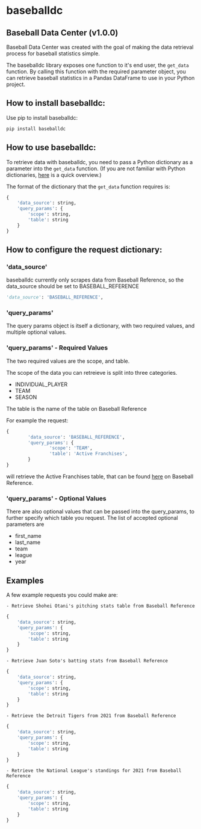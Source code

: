 # baseballdc
## Baseball Data Center (v1.0.0)

Baseball Data Center was created with the goal of making the data retrieval process for baseball statistics simple.

The baseballdc library exposes one function to it's end user, the `get_data` function. By calling this function with the required parameter object, you can retrieve baseball statistics in a Pandas DataFrame to use in your Python project.

## How to install baseballdc:

Use pip to install baseballdc:

```bash
pip install baseballdc
```

## How to use baseballdc:


To retrieve data with baseballdc, you need to pass a Python dictionary as a parameter into the `get_data` function. (If you are not familiar with Python dictionaries, [here](https://www.w3schools.com/python/python_dictionaries.asp) is a quick overview.)


The format of the dictionary that the `get_data` function requires is: 

```python
{
	'data_source': string,
	'query_params': {
		'scope': string,
		'table': string
	}
}
```

## How to configure the request dictionary:


### 'data_source'

baseballdc currently only scrapes data from Baseball Reference, so the data_source should be set to BASEBALL_REFERENCE

```python
'data_source': 'BASEBALL_REFERENCE',
```
### 'query_params'

The query params object is itself a dictionary, with two required values, and multiple optional values.

### 'query_params' - Required Values
The two required values are the scope, and table.

The scope of the data you can retreieve is split into three categories. 

* INDIVIDUAL_PLAYER
* TEAM
* SEASON

The table is the name of the table on Baseball Reference

For example the request: 

```python
{
        'data_source': 'BASEBALL_REFERENCE',
        'query_params': {
                'scope': 'TEAM',
                'table': 'Active Franchises',
        }
}
```

will retrieve the Active Franchises table, that can be found [here](https://www.baseball-reference.com/teams/) on Baseball Reference. 

### 'query_params' - Optional Values
There are also optional values that can be passed into the query_params, to further specify which table you request. The list of accepted optional parameters are

* first_name
* last_name
* team
* league
* year


## Examples
A few example requests you could make are:

	
	- Retrieve Shohei Otani's pitching stats table from Baseball Reference

```python
{
	'data_source': string,
	'query_params': {
		'scope': string,
		'table': string
	}
}
```
	- Retrieve Juan Soto's batting stats from Baseball Reference

```python
{
	'data_source': string,
	'query_params': {
		'scope': string,
		'table': string
	}
}
```

	- Retrieve the Detroit Tigers from 2021 from Baseball Reference

```python
{
	'data_source': string,
	'query_params': {
		'scope': string,
		'table': string
	}
}
```

	- Retrieve the National League's standings for 2021 from Baseball Reference
```python
{
	'data_source': string,
	'query_params': {
		'scope': string,
		'table': string
	}
}
```

